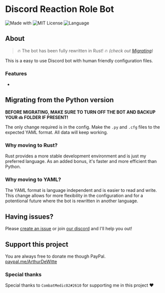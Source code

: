 # Discord Reaction Role Bot

![Made with](https://img.shields.io/badge/Made%20With-LOVE-%23fa4b4b?style=flat-square)
![MIT License](https://img.shields.io/github/license/Arthurdw/Reaction-Role?style=flat-square)
![Language](https://img.shields.io/badge/Language-Rust-%23B7410E?style=flat-square)

## About

> 🔥 The bot has been fully rewritten in Rust! 🔥
> _(check out [Migrating](#migrating-from-the-python-version))_

This is a easy to use Discord bot with human friendly configuration files.

### Features

-

## Migrating from the Python version

**BEFORE MIGRATING, MAKE SURE TO TURN OFF THE BOT AND BACKUP YOUR `db` FOLDER IF
PRESENT!**

The only change required is in the config.
Make the `.py` and `.cfg` files to the expected YAML format.
All data will keep working.

### Why moving to Rust?

Rust provides a more stable development environment and is just my preferred
language. As an added bonus, it's faster and more efficient than Python.

### Why moving to YAML?

The YAML format is language independent and is easier to read and write.
This change allows for more flexibility in the configuration and for a
potentional future where the bot is rewritten in another language.

## Having issues?

Please [create an issue](https://github.com/Arthurdw/Reaction-Role/issues/new)
or join [our discord](https://dc.arthurdw.com) and I'll help you out!

## Support this project

You are always free to donate me though PayPal.  
[paypal.me/ArthurDeWitte](http://paypal.me/ArthurDeWitte)

### Special thanks

Special thanks to `CombatMedic02#2610` for supporting me in this project ♥
